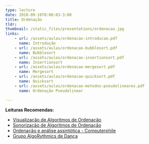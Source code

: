 ```yaml
---
type: lecture
date: 2018-09-16T0:00:03-3:00
title: Ordenação
tldr: 
thumbnail: /static_files/presentations/ordenacao.jpg
links: 
    - url: /assets/aulas/ordenacao-introducao.pdf
      name: Introdução
    - url: /assets/aulas/ordenacao-bubblesort.pdf
      name: Bubblesort
    - url: /assets/aulas/ordenacao-insertionsort.pdf
      name: Insertionsort
    - url: /assets/aulas/ordenacao-mergesort.pdf
      name: Mergesort
    - url: /assets/aulas/ordenacao-quicksort.pdf
      name: Quicksort
    - url: /assets/aulas/ordenacao-metodos-pseudolineares.pdf
      name: Ordenação Pseudolinear

---
```


**Leituras Recomendas:**
- [Visualização de Algoritmos de Ordenação](https://visualgo.net/en/sorting)
- [Sonorização de Algoritmos de Ordenação](https://www.youtube.com/watch?v=kPRA0W1kECg) 
- [Ordenação e análise assintótica - Computerphile](https://www.youtube.com/watch?v=kgBjXUE_Nwc)
- [Grupo AlgoRythmics de Dança](https://www.youtube.com/channel/UCIqiLefbVHsOAXDAxQJH7Xw)
